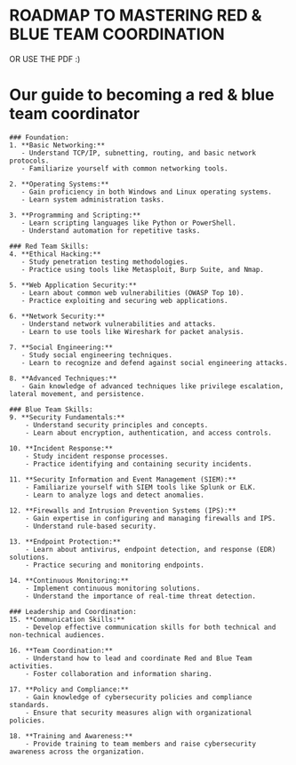 # ROADMAP TO MASTERING RED & BLUE TEAM COORDINATION




OR USE THE PDF :)




# Our  guide to becoming a red & blue team coordinator
    ### Foundation:
    1. **Basic Networking:**
       - Understand TCP/IP, subnetting, routing, and basic network protocols.
       - Familiarize yourself with common networking tools.
    
    2. **Operating Systems:**
       - Gain proficiency in both Windows and Linux operating systems.
       - Learn system administration tasks.
    
    3. **Programming and Scripting:**
       - Learn scripting languages like Python or PowerShell.
       - Understand automation for repetitive tasks.
    
    ### Red Team Skills:
    4. **Ethical Hacking:**
       - Study penetration testing methodologies.
       - Practice using tools like Metasploit, Burp Suite, and Nmap.
    
    5. **Web Application Security:**
       - Learn about common web vulnerabilities (OWASP Top 10).
       - Practice exploiting and securing web applications.
    
    6. **Network Security:**
       - Understand network vulnerabilities and attacks.
       - Learn to use tools like Wireshark for packet analysis.
    
    7. **Social Engineering:**
       - Study social engineering techniques.
       - Learn to recognize and defend against social engineering attacks.
    
    8. **Advanced Techniques:**
       - Gain knowledge of advanced techniques like privilege escalation, lateral movement, and persistence.
    
    ### Blue Team Skills:
    9. **Security Fundamentals:**
        - Understand security principles and concepts.
        - Learn about encryption, authentication, and access controls.
    
    10. **Incident Response:**
        - Study incident response processes.
        - Practice identifying and containing security incidents.
    
    11. **Security Information and Event Management (SIEM):**
        - Familiarize yourself with SIEM tools like Splunk or ELK.
        - Learn to analyze logs and detect anomalies.
    
    12. **Firewalls and Intrusion Prevention Systems (IPS):**
        - Gain expertise in configuring and managing firewalls and IPS.
        - Understand rule-based security.
    
    13. **Endpoint Protection:**
        - Learn about antivirus, endpoint detection, and response (EDR) solutions.
        - Practice securing and monitoring endpoints.
    
    14. **Continuous Monitoring:**
        - Implement continuous monitoring solutions.
        - Understand the importance of real-time threat detection.
    
    ### Leadership and Coordination:
    15. **Communication Skills:**
        - Develop effective communication skills for both technical and non-technical audiences.
    
    16. **Team Coordination:**
        - Understand how to lead and coordinate Red and Blue Team activities.
        - Foster collaboration and information sharing.
    
    17. **Policy and Compliance:**
        - Gain knowledge of cybersecurity policies and compliance standards.
        - Ensure that security measures align with organizational policies.
    
    18. **Training and Awareness:**
        - Provide training to team members and raise cybersecurity awareness across the organization.
    
